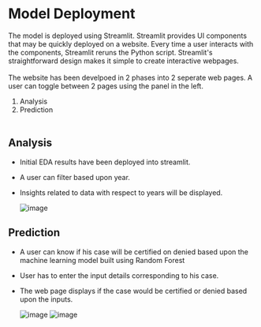 # Model Deployment

The model is deployed using Streamlit. Streamlit provides UI components that may be quickly deployed on a website. Every time a user interacts with the components, Streamlit reruns the Python script. Streamlit's straightforward design makes it simple to create interactive webpages.
<br><br>
The website has been develpoed in 2 phases into 2 seperate web pages. A user can toggle between 2 pages using the panel in the left.<br>
1. Analysis<br>
2. Prediction<br><br>

## Analysis

- Initial EDA results have been deployed into streamlit.
- A user can filter based upon year.
- Insights related to data with respect to years will be displayed.

  ![image](https://user-images.githubusercontent.com/93356110/164125872-f8ee54a4-90c5-4fc1-856f-796735d63290.png)

## Prediction

- A user can know if his case will be certified on denied based upon the machine learning model built using Random Forest
- User has to enter the input details corresponding to his case. 
- The web page displays if the case would be certified or denied based upon the inputs. 

  ![image](https://user-images.githubusercontent.com/93356110/164126207-d7a79094-5c23-4c16-b792-642efe4d18ce.png)
  ![image](https://user-images.githubusercontent.com/93356110/164126303-72ea457a-48e5-40d3-b25b-cb11a247cce4.png)

